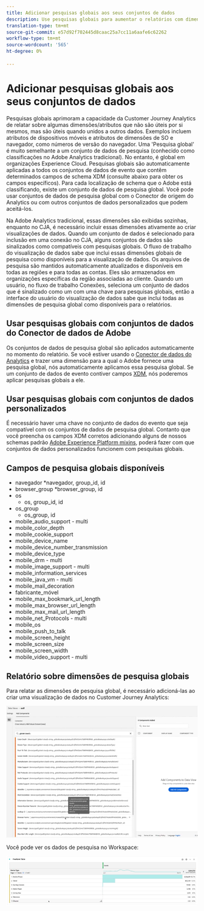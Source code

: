 ```yaml
---
title: Adicionar pesquisas globais aos seus conjuntos de dados
description: Use pesquisas globais para aumentar o relatórios com dimensões úteis no Customer Journey Analytics.
translation-type: tm+mt
source-git-commit: e57d92f702445d8caac25a7cc11a6aafe6c62262
workflow-type: tm+mt
source-wordcount: '565'
ht-degree: 0%

---
```



# Adicionar pesquisas globais aos seus conjuntos de dados

Pesquisas globais aprimoram a capacidade da Customer Journey Analytics de relatar sobre algumas dimensões/atributos que não são úteis por si mesmos, mas são úteis quando unidos a outros dados. Exemplos incluem atributos de dispositivos móveis e atributos de dimensões de SO e navegador, como números de versão do navegador. Uma &#39;Pesquisa global&#39; é muito semelhante a um conjunto de dados de pesquisa (conhecido como classificações no Adobe Analytics tradicional). No entanto, é global em organizações Experience Cloud. Pesquisas globais são automaticamente aplicadas a todos os conjuntos de dados de evento que contêm determinados campos de schema XDM (consulte abaixo para obter os campos específicos).
Para cada localização de schema que o Adobe está classificando, existe um conjunto de dados de pesquisa global. Você pode usar conjuntos de dados de pesquisa global com o Conector de origem do Analytics ou com outros conjuntos de dados personalizados que podem aceitá-los.

Na Adobe Analytics tradicional, essas dimensões são exibidas sozinhas, enquanto no CJA, é necessário incluir essas dimensões ativamente ao criar visualizações de dados. Quando um conjunto de dados é selecionado para inclusão em uma conexão no CJA, alguns conjuntos de dados são sinalizados como compatíveis com pesquisas globais. O fluxo de trabalho do visualização de dados sabe que inclui essas dimensões globais de pesquisa como disponíveis para a visualização de dados. Os arquivos de pesquisa são mantidos automaticamente atualizados e disponíveis em todas as regiões e para todas as contas. Eles são armazenados em organizações específicas da região associadas ao cliente.
Quando um usuário, no fluxo de trabalho Conexões, seleciona um conjunto de dados que é sinalizado como um com uma chave para pesquisas globais, então a interface do usuário do visualização de dados sabe que inclui todas as dimensões de pesquisa global como disponíveis para o relatórios.

## Usar pesquisas globais com conjuntos de dados do Conector de dados de Adobe

Os conjuntos de dados de pesquisa global são aplicados automaticamente no momento do relatório. Se você estiver usando o [Conector de dados do Analytics](https://experienceleague.adobe.com/docs/experience-platform/sources/connectors/adobe-applications/analytics.html?lang=en#connectors) e trazer uma dimensão para a qual o Adobe fornece uma pesquisa global, nós automaticamente aplicamos essa pesquisa global. Se um conjunto de dados de evento contiver campos [XDM](https://experienceleague.adobe.com/docs/experience-platform/xdm/home.html?lang=en), nós poderemos aplicar pesquisas globais a ele.

## Usar pesquisas globais com conjuntos de dados personalizados

É necessário haver uma chave no conjunto de dados do evento que seja compatível com os conjuntos de dados de pesquisa global. Contanto que você preencha os campos XDM corretos adicionando alguns de nossos schemas padrão [Adobe Experience Platform mixins](https://experienceleague.adobe.com/docs/experience-platform/xdm/mixins/event/environment-details.html?lang=en#mixins), poderá fazer com que conjuntos de dados personalizados funcionem com pesquisas globais.

## Campos de pesquisa globais disponíveis

* navegador
*navegador, group_id, id
* browser_group
*browser_group, id
* os
   * os, group_id, id
* os_group
   * os_group, id
* mobile_audio_support - multi
* mobile_color_depth
* mobile_cookie_support
* mobile_device_name
* mobile_device_number_transmission
* mobile_device_type
* mobile_drm - multi
* mobile_image_support - multi
* mobile_information_services
* mobile_java_vm - multi
* mobile_mail_decoration
* fabricante_móvel
* mobile_max_bookmark_url_length
* mobile_max_browser_url_length
* mobile_max_mail_url_length
* mobile_net_Protocols - multi
* mobile_os
* mobile_push_to_talk
* mobile_screen_height
* mobile_screen_size
* mobile_screen_width
* mobile_video_support - multi

## Relatório sobre dimensões de pesquisa globais

Para relatar as dimensões de pesquisa global, é necessário adicioná-las ao criar uma visualização de dados no Customer Journey Analytics:

![](assets/global-lookup.png)

Você pode ver os dados de pesquisa no Workspace:

![](assets/gl-reporting.png)

